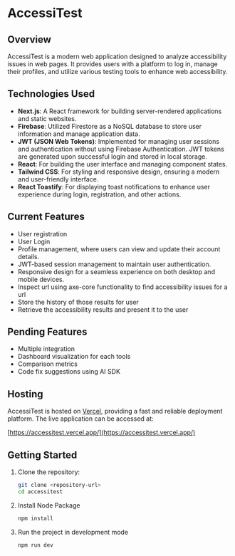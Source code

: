 # AccessiTest

## Overview

AccessiTest is a modern web application designed to analyze accessibility issues in web pages. It provides users with a platform to log in, manage their profiles, and utilize various testing tools to enhance web accessibility.

## Technologies Used

- **Next.js**: A React framework for building server-rendered applications and static websites.
- **Firebase**: Utilized Firestore as a NoSQL database to store user information and manage application data.
- **JWT (JSON Web Tokens)**: Implemented for managing user sessions and authentication without using Firebase Authentication. JWT tokens are generated upon successful login and stored in local storage.
- **React**: For building the user interface and managing component states.
- **Tailwind CSS**: For styling and responsive design, ensuring a modern and user-friendly interface.
- **React Toastify**: For displaying toast notifications to enhance user experience during login, registration, and other actions.

## Current Features

- User registration
- User Login
- Profile management, where users can view and update their account details.
- JWT-based session management to maintain user authentication.
- Responsive design for a seamless experience on both desktop and mobile devices.
- Inspect url using axe-core functionality to find accessibility issues for a url
- Store the history of those results for user
- Retrieve the accessibility results and present it to the user

## Pending Features

- Multiple integration
- Dashboard visualization for each tools
- Comparison metrics
- Code fix suggestions using AI SDK

## Hosting

AccessiTest is hosted on [Vercel](https://vercel.com), providing a fast and reliable deployment platform. The live application can be accessed at:

[https://accessitest.vercel.app/](https://accessitest.vercel.app/)

## Getting Started

1. Clone the repository:
   ```bash
   git clone <repository-url>
   cd accessitest
2. Install Node Package
   ```bash
   npm install
3. Run the project in development mode
   ```bash
   npm run dev